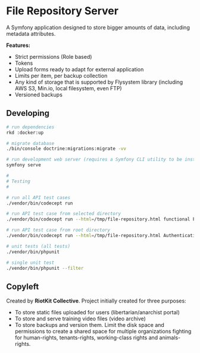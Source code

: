 File Repository Server
======================

A Symfony application designed to store bigger amounts of data, including metadata attributes.

**Features:**

- Strict permissions (Role based)
- Tokens
- Upload forms ready to adapt for external application
- Limits per item, per backup collection
- Any kind of storage that is supported by Flysystem library (including AWS S3, Min.io, local filesystem, even FTP)
- Versioned backups

Developing
----------

```bash
# run dependencies
rkd :docker:up

# migrate database
./bin/console doctrine:migrations:migrate -vv

# run development web server (requires a Symfony CLI utility to be installed and in PATH)
symfony serve

#
# Testing
#

# run all API test cases
./vendor/bin/codecept run

# run API test case from selected directory
./vendor/bin/codecept run --html=/tmp/file-repository.html functional Features/Security/FeatureLimitTokenAccessPerIpAndUserAgentCest

# run API test case from root directory
./vendor/bin/codecept run --html=/tmp/file-repository.html AuthenticationCest

# unit tests (all tests)
./vendor/bin/phpunit

# single unit test
./vendor/bin/phpunit --filter 
```

Copyleft
--------

Created by **RiotKit Collective**.
Project initially created for three purposes: 

- To store static files uploaded for users (libertarian/anarchist portal)
- To store and serve training video files (video archive)
- To store backups and version them. Limit the disk space and permissions to create a shared space for multiple organizations fighting for human-rights, tenants-rights, working-class rights and animals-rights.
